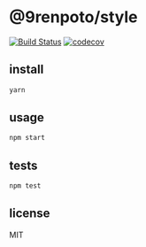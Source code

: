 # @9renpoto/style

[![Build Status](https://travis-ci.org/9renpoto/frontend.svg?branch=master)](https://travis-ci.org/9renpoto/frontend)
[![codecov](https://codecov.io/gh/9renpoto/frontend/branch/master/graph/badge.svg)](https://codecov.io/gh/9renpoto/frontend)

## install

```sh
yarn
```

## usage

```sh
npm start
```

## tests

```sh
npm test
```

## license

MIT
